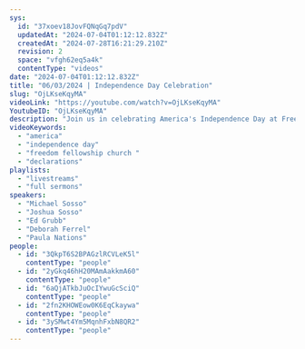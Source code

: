 ```yaml
---
sys:
  id: "37xoev18JovFQNqGq7pdV"
  updatedAt: "2024-07-04T01:12:12.832Z"
  createdAt: "2024-07-28T16:21:29.210Z"
  revision: 2
  space: "vfgh62eq5a4k"
  contentType: "videos"
date: "2024-07-04T01:12:12.832Z"
title: "06/03/2024 | Independence Day Celebration"
slug: "OjLKseKqyMA"
videoLink: "https://youtube.com/watch?v=OjLKseKqyMA"
YoutubeID: "OjLKseKqyMA"
description: "Join us in celebrating America's Independence Day at Freedom Fellowship Church!"
videoKeywords:
  - "america"
  - "independence day"
  - "freedom fellowship church "
  - "declarations"
playlists:
  - "livestreams"
  - "full sermons"
speakers:
  - "Michael Sosso"
  - "Joshua Sosso"
  - "Ed Grubb"
  - "Deborah Ferrel"
  - "Paula Nations"
people:
  - id: "3QkpT6S2BPAGzlRCVLeK5l"
    contentType: "people"
  - id: "2yGkq46hH20MAmAakkmA60"
    contentType: "people"
  - id: "6aQjATkbJuOcIYwuGcSciQ"
    contentType: "people"
  - id: "2fn2KHOWEow0K6EqCkaywa"
    contentType: "people"
  - id: "3ySMwt4Ym5MqnhFxbN8QR2"
    contentType: "people"
---
```

